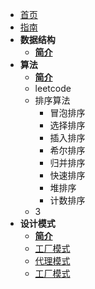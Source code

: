 <!-- docs/_sidebar.md -->

* [首页](README.md)
* [指南](zh-cn/guide)
* **数据结构**
	* [**简介**](README.md)
* **算法**
  * [**简介**]() 
  * leetcode
  * 排序算法
  	* 冒泡排序
  	* 选择排序
  	* 插入排序
  	* 希尔排序
  	* 归并排序
  	* 快速排序
  	* 堆排序
  	* 计数排序
  * 3
* **设计模式**
	* [**简介**]()
	* [工厂模式]()
	* [代理模式]()
	* [工厂模式]()

